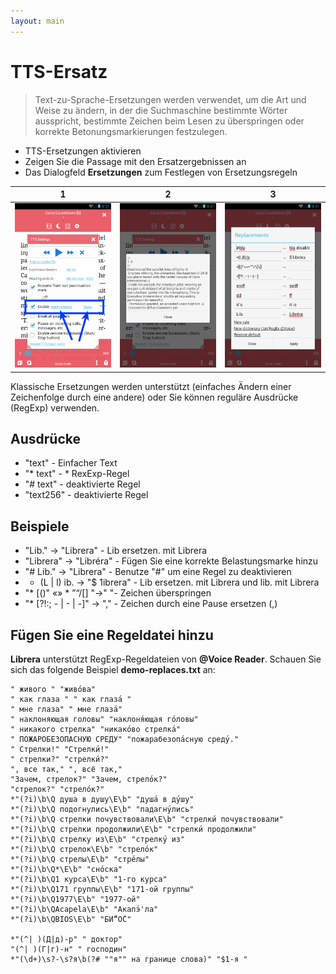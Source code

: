 ```yaml
---
layout: main
---
```


# TTS-Ersatz

> Text-zu-Sprache-Ersetzungen werden verwendet, um die Art und Weise zu ändern, in der die Suchmaschine bestimmte Wörter ausspricht, bestimmte Zeichen beim Lesen zu überspringen oder korrekte Betonungsmarkierungen festzulegen.

* TTS-Ersetzungen aktivieren
* Zeigen Sie die Passage mit den Ersatzergebnissen an
* Das Dialogfeld **Ersetzungen** zum Festlegen von Ersetzungsregeln

|1|2|3|
|-|-|-|
|![](1.png)|![](2.png)|![](3.png)|

Klassische Ersetzungen werden unterstützt (einfaches Ändern einer Zeichenfolge durch eine andere) oder Sie können reguläre Ausdrücke (RegExp) verwenden.

## Ausdrücke

* &quot;text&quot; - Einfacher Text
* &quot;* text&quot; - * RexExp-Regel
* &quot;# text&quot; - deaktivierte Regel
* &quot;text256&quot; - deaktivierte Regel

## Beispiele

* &quot;Lib.&quot; -&gt; &quot;Librera&quot; - Lib ersetzen. mit Librera
* &quot;Librera&quot; -&gt; &quot;Libréra&quot; - Fügen Sie eine korrekte Belastungsmarke hinzu
* &quot;# Lib.&quot; -&gt; &quot;Librera&quot; - Benutze &quot;#&quot; um eine Regel zu deaktivieren
* * (L | l) ib. -&gt; &quot;$ 1ibrera&quot; - Lib ersetzen. mit Librera und lib. mit Librera
* &quot;* [()&quot; «» * ”“/[] &quot;-&gt;&quot; &quot;- Zeichen überspringen
* &quot;* [?!:; - | - | -]&quot; -&gt; &quot;,&quot; - Zeichen durch eine Pause ersetzen (,)

## Fügen Sie eine Regeldatei hinzu

**Librera** unterstützt RegExp-Regeldateien von **@Voice Reader**.
Schauen Sie sich das folgende Beispiel **demo-replaces.txt** an:

```
" живого " "живо́ва"
" как глаза " " как глаза́ "
" мне глаза" " мне глаза́"
" наклоняющая головы" "наклоня́ющая го́ловы"
" никакого стрелка" "никако́во стрелка́"
" ПОЖАРОБЕЗОПАСНУЮ СРЕДУ" "пожарабезопа́сную среду́."
" Стрелки!" "Стрелки́!"
" стрелки?" "стрелки́?"
", все так," ", всё так,"
"Зачем, стрелок?" "Зачем, стрело́к?"
"стрелок?" "стрело́к?"
*"(?i)\b\Q душа в душу\E\b" "душа́ в ду́шу"
*"(?i)\b\Q подогнулись\E\b" "падагну́лись"
*"(?i)\b\Q стрелки почувствовали\E\b" "стрелки́ почувствовали"
*"(?i)\b\Q стрелки продолжили\E\b" "стрелки́ продолжили"
*"(?i)\b\Q стрелку из\E\b" "стрелку́ из"
*"(?i)\b\Q стрелок\E\b" "стрело́к"
*"(?i)\b\Q стрелы\E\b" "стре́лы"
*"(?i)\b\Q*\E\b" "сно́ска"
*"(?i)\b\Q1 курса\E\b" "1-го курса"
*"(?i)\b\Q171 группы\E\b" "171-ой группы"
*"(?i)\b\Q1977\E\b" "1977-ой"
*"(?i)\b\QAcapela\E\b" "Акапэ́'ла"
*"(?i)\b\QBIOS\E\b" "БИ́“О́С"

*"(^| )(Д|д)-р" " доктор"
"(^| )(Г|г)-н" " господин"
*"(\d+)\s?-\s?я\b(?# ""я"" на границе слова)" "$1-я "
```
